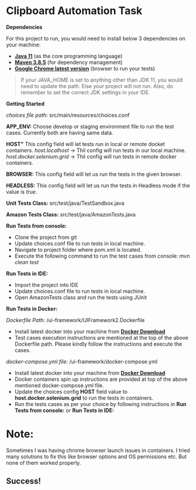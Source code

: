 # Clipboard Automation Task

**Dependencies**

For this project to run, you would need to install below 3 dependencies on your machine:

- **[Java 11](https://openjdk.java.net/projects/jdk/11/)** (as the core programming language)
- **[Maven 3.8.5](https://maven.apache.org/download.cgi)** (for dependency management)
- **[Google Chrome latest version](https://www.google.com/chrome/?brand=CHBD&gclid=Cj0KCQjwr-SSBhC9ARIsANhzu15P0PA-n9Zp4NpxKaOHVGtBD1TZQH0HlQQE6hUfsOFAU1nf-Rzdlf4aAoTJEALw_wcB&gclsrc=aw.ds)** (browser to run your tests)

> If your JAVA_HOME is set to anything other than JDK 11, you would need to update the path. Else your project
> will not run. Also, do remember to set the correct JDK settings in your IDE. 

**Getting Started**

*choices file path:* src/main/resources/choices.conf

**APP_ENV:** Choose develop or staging environment file to run the test cases. Currently both are having same data.

**HOST"** This config field will let tests run in local or remote docket containers. 
*host.localhost* -> Thil config will run tests in our local machine.
*host.docker.selenium.grid* -> Thil config will run tests in remote docker containers.

**BROWSER:** This config field will let us run the tests in the given browser.

**HEADLESS:** This config field will let us run the tests in Headless mode if the value is *true*.

**Unit Tests Class:** src/test/java/TestSandbox.java

**Amazon Tests Class:** src/test/java/AmazonTests.java

**Run Tests from console:**
- Clone the project from git
- Update choices.conf file to run tests in local machine.
- Navigate to project folder where pom.xml is located.
- Execute the following command to run the test cases from console: *mvn clean test*

**Run Tests in IDE:**
- Import the project into IDE
- Update choices.conf file to run tests in local machine.
- Open AmazonTests class and run the tests using JUnit

**Run Tests in Docker:**

*Dockerfile Path:*  /ui-framework/UIFramework2.Dockerfile
- Install latest docker into your machine from **[Docker Download](https://www.docker.com/products/docker-desktop/)**
- Test cases execution instructions are mentioned at the top of the above Dockerfile path. Please kindly follow the instructions and execute the cases.


*docker-compose.yml file:* /ui-framework/docker-compose.yml
- Install latest docker into your machine from **[Docker Download](https://www.docker.com/products/docker-desktop/)**
- Docker containers spin up instructions are provided at top of the above mentioned docker-compose.yml file.
- Update the choices config **HOST** field value to **host.docker.selenium.grid** to run the tests in containers.
- Run the tests cases as per your choice by following instructions in **Run Tests from console:** or **Run Tests in IDE:**

# Note: 
Sometimes I was having chrome browser launch issues in containers. I tried many solutions to fix this like browser options and OS permissions etc. But none of them worked properly.
## Success!
